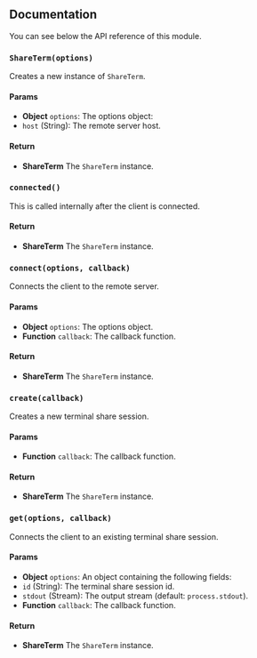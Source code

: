 ## Documentation

You can see below the API reference of this module.

### `ShareTerm(options)`
Creates a new instance of `ShareTerm`.

#### Params

- **Object** `options`: The options object:
 - `host` (String): The remote server host.

#### Return
- **ShareTerm** The `ShareTerm` instance.

### `connected()`
This is called internally after the client is connected.

#### Return
- **ShareTerm** The `ShareTerm` instance.

### `connect(options, callback)`
Connects the client to the remote server.

#### Params

- **Object** `options`: The options object.
- **Function** `callback`: The callback function.

#### Return
- **ShareTerm** The `ShareTerm` instance.

### `create(callback)`
Creates a new terminal share session.

#### Params

- **Function** `callback`: The callback function.

#### Return
- **ShareTerm** The `ShareTerm` instance.

### `get(options, callback)`
Connects the client to an existing terminal share session.

#### Params

- **Object** `options`: An object containing the following fields:
 - `id` (String): The terminal share session id.
 - `stdout` (Stream): The output stream (default: `process.stdout`).
- **Function** `callback`: The callback function.

#### Return
- **ShareTerm** The `ShareTerm` instance.

